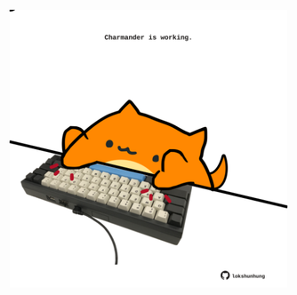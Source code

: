 <!-- built at 22/08/2022, 15:01:24 UTC -->
<p align="center">
  <img width="500" height="500" src="./ReadmeImage.svg">
</p>
